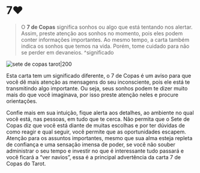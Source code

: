 # 7♥️
> O **7 de Copas** significa sonhos ou algo que está tentando nos alertar. Assim, preste atenção aos sonhos no momento, pois eles podem conter informações importantes. Ao mesmo tempo, a carta também indica os sonhos que temos na vida. Porém, tome cuidado para não se perder em devaneios.
^significado

![sete de copas tarot|200](https://www.iquilibrio.com/blog/wp-content/uploads/2017/12/carta-tarot-sete-copas-2.jpg "Carta de Tarot Sete de Copas")

Esta carta tem um significado diferente, o 7 de Copas é um aviso para que você dê mais atenção as mensagens do seu inconsciente, pois ele está te transmitindo algo importante. Ou seja, seus sonhos podem te dizer muito mais do que você imaginava, por isso preste atenção neles e procure orientações.

Confie mais em sua intuição, fique alerta aos detalhes, ao ambiente no qual você está, nas pessoas, em tudo que te cerca. Não permita que o Sete de Copas diz que você está diante de muitas escolhas e por ter dúvidas de como reagir e qual seguir, você permite que as oportunidades escapem. Atenção para os assuntos importantes, mesmo que sua alma esteja repleta de confiança e uma sensação imensa de poder, se você não souber administrar o seu tempo e investir no que é interessante tudo passará e você ficará a “ver navios”, essa é a principal advertência da carta 7 de Copas do Tarot.